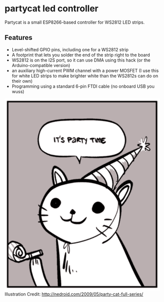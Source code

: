 partycat led controller
=======================

Partycat is a small ESP8266-based controller for WS2812 LED strips.

Features
--------

- Level-shifted GPIO pins, including one for a WS2812 strip
- A footprint that lets you solder the end of the strip right to the board
- WS2812 is on the I2S port, so it can use DMA using this hack (or the Arduino-compatible version)
- an auxiliary high-current PWM channel with a power MOSFET (I use this for white LED strips to make brighter white than the WS2812s can do on their own)
- Programming using a standard 6-pin FTDI cable (no onboard USB you wuss)


![It's Party Time](/itspartytime.png?raw=true "It's Party Time")
Illustration Credit: http://nedroid.com/2009/05/party-cat-full-series/

